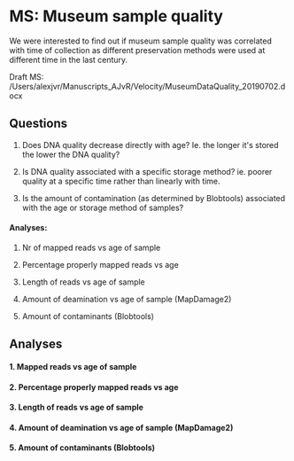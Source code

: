 # MS: Museum sample quality 

We were interested to find out if museum sample quality was correlated with time of collection as different preservation methods were used at different time in the last century. 

Draft MS: /Users/alexjvr/Manuscripts_AJvR/Velocity/MuseumDataQuality_20190702.docx

## Questions

1. Does DNA quality decrease directly with age? Ie. the longer it's stored the lower the DNA quality? 

2. Is DNA quality associated with a specific storage method? ie. poorer quality at a specific time rather than linearly with time. 

3. Is the amount of contamination (as determined by Blobtools) associated with the age or storage method of samples? 



#### Analyses: 

1. Nr of mapped reads vs age of sample

2. Percentage properly mapped reads vs age

3. Length of reads vs age of sample

4. Amount of deamination vs age of sample (MapDamage2)

5. Amount of contaminants (Blobtools)


## Analyses


#### 1. Mapped reads vs age of sample


#### 2. Percentage properly mapped reads vs age


#### 3. Length of reads vs age of sample


#### 4. Amount of deamination vs age of sample (MapDamage2)


#### 5. Amount of contaminants (Blobtools)





